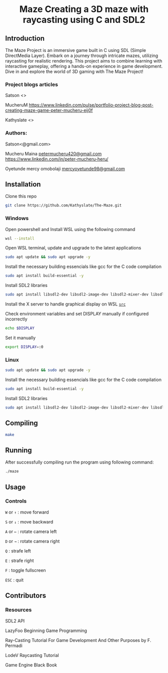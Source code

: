 <h1><center>Maze Creating a 3D maze with raycasting using C and SDL2</center></h1>

## Introduction
The Maze Project is an immersive game built in C using SDL (Simple DirectMedia Layer). Embark on a journey through intricate mazes, utilizing raycasting for realistic rendering. This project aims to combine learning with interactive gameplay, offering a hands-on experience in game development. Dive in and explore the world of 3D gaming with The Maze Project!

### Project blogs articles
Satson <>

MucheruM <https://www.linkedin.com/pulse/portfolio-project-blog-post-creating-maze-game-peter-mucheru-eij0f>

Kathyslate <>

### Authors:
Satson<@gmail.com>

Mucheru Maina <petermucheru420@gmail.com> <https://www.linkedin.com/in/peter-mucheru-heru/>

Oyetunde mercy omobolaji <mercyoyetunde98@gmail.com> 


## Installation
Clone this repo
```bash
git clone https://github.com/Kathyslate/The-Maze.git
```

### Windows
Open powershell and Install WSL using the following command

```bash 
wsl --install
```

Open WSL terminal, update and upgrade to the latest applications 

```bash
sudo apt update && sudo apt upgrade -y
```

Install the necessary building essencials like gcc for the C code compilation
```bash
sudo apt install build-essential -y
```

Install SDL2 libraries
```bash
sudo apt install libsdl2-dev libsdl2-image-dev libsdl2-mixer-dev libsdl2-ttf-dev -y
```
Install the X server  to handle graphical display on WSL
[`src`](https://sourceforge.net/projects/vcxsrv/)

Check environment variables and set DISPLAY manually if configured incorrectly
```bash 
echo $DISPLAY
```

Set it manually
```bash
export DISPLAY=:0
```

### Linux

```bash
sudo apt update && sudo apt upgrade -y
```

Install the necessary building essencials like gcc for the C code compilation
```bash
sudo apt install build-essential -y
```

Install SDL2 libraries
```bash
sudo apt install libsdl2-dev libsdl2-image-dev libsdl2-mixer-dev libsdl2-ttf-dev -y
```

## Compiling
```bash
make
```

## Running
After successfully compiling run the program using following command:

```bash
./maze
```

## Usage

### Controls
```W``` or ```↑``` : move forward

```S``` or ```↓``` : move backward

```A``` or ```←``` : rotate camera left 

```D``` or ```→``` : rotate camera right 

```Q``` : strafe left 

```E``` : strafe right 

```F``` : toggle fullscreen 

```ESC``` : quit


## Contributors
### Resources
SDL2 API

LazyFoo Beginning Game Programming

Ray-Casting Tutorial For Game Development And Other Purposes by F. Permadi

LodeV Raycasting Tutorial

Game Engine Black Book



